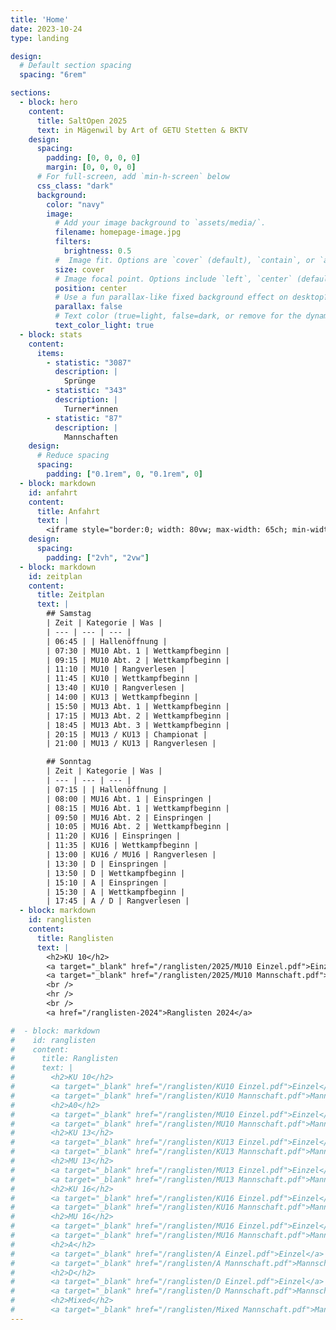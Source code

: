 ```yaml
---
title: 'Home'
date: 2023-10-24
type: landing

design:
  # Default section spacing
  spacing: "6rem"

sections:
  - block: hero
    content:
      title: SaltOpen 2025
      text: in Mägenwil by Art of GETU Stetten & BKTV
    design:
      spacing:
        padding: [0, 0, 0, 0]
        margin: [0, 0, 0, 0]
      # For full-screen, add `min-h-screen` below
      css_class: "dark"
      background:
        color: "navy"
        image:
          # Add your image background to `assets/media/`.
          filename: homepage-image.jpg
          filters:
            brightness: 0.5
          #  Image fit. Options are `cover` (default), `contain`, or `actual` size.
          size: cover
          # Image focal point. Options include `left`, `center` (default), or `right`.
          position: center
          # Use a fun parallax-like fixed background effect on desktop? true/false
          parallax: false
          # Text color (true=light, false=dark, or remove for the dynamic theme color).
          text_color_light: true
  - block: stats
    content:
      items:
        - statistic: "3087"
          description: |
            Sprünge
        - statistic: "343"
          description: |
            Turner*innen
        - statistic: "87"
          description: |
            Mannschaften
    design:
      # Reduce spacing
      spacing:
        padding: ["0.1rem", 0, "0.1rem", 0]
  - block: markdown
    id: anfahrt
    content:
      title: Anfahrt
      text: |
        <iframe style="border:0; width: 80vw; max-width: 65ch; min-width: 20vw; height: 50vh" loading="lazy" frameborder="0" allowfullscreen src="https://www.google.com/maps/embed/v1/place?q=Doppelturnhalle+Oberfeld&key=AIzaSyC4vUMEDH0hY2gPC5FFIzmHb0p6F7_ZVh4"></iframe>
    design:
      spacing:
        padding: ["2vh", "2vw"]
  - block: markdown
    id: zeitplan
    content:
      title: Zeitplan
      text: |
        ## Samstag
        | Zeit | Kategorie | Was |
        | --- | --- | --- |
        | 06:45 | | Hallenöffnung |
        | 07:30 | MU10 Abt. 1 | Wettkampfbeginn |
        | 09:15 | MU10 Abt. 2 | Wettkampfbeginn |
        | 11:10 | MU10 | Rangverlesen |
        | 11:45 | KU10 | Wettkampfbeginn |
        | 13:40 | KU10 | Rangverlesen |
        | 14:00 | KU13 | Wettkampfbeginn |
        | 15:50 | MU13 Abt. 1 | Wettkampfbeginn |
        | 17:15 | MU13 Abt. 2 | Wettkampfbeginn |
        | 18:45 | MU13 Abt. 3 | Wettkampfbeginn |
        | 20:15 | MU13 / KU13 | Championat |
        | 21:00 | MU13 / KU13 | Rangverlesen |

        ## Sonntag
        | Zeit | Kategorie | Was |
        | --- | --- | --- |
        | 07:15 | | Hallenöffnung |
        | 08:00 | MU16 Abt. 1 | Einspringen |
        | 08:15 | MU16 Abt. 1 | Wettkampfbeginn |
        | 09:50 | MU16 Abt. 2 | Einspringen |
        | 10:05 | MU16 Abt. 2 | Wettkampfbeginn |
        | 11:20 | KU16 | Einspringen |
        | 11:35 | KU16 | Wettkampfbeginn |
        | 13:00 | KU16 / MU16 | Rangverlesen |
        | 13:30 | D | Einspringen |
        | 13:50 | D | Wettkampfbeginn |
        | 15:10 | A | Einspringen |
        | 15:30 | A | Wettkampfbeginn |
        | 17:45 | A / D | Rangverlesen |
  - block: markdown
    id: ranglisten
    content:
      title: Ranglisten
      text: |
        <h2>KU 10</h2>
        <a target="_blank" href="/ranglisten/2025/MU10 Einzel.pdf">Einzel</a>
        <a target="_blank" href="/ranglisten/2025/MU10 Mannschaft.pdf">Mannschaft</a>
        <br />
        <hr />
        <br />
        <a href="/ranglisten-2024">Ranglisten 2024</a>

#  - block: markdown
#    id: ranglisten
#    content:
#      title: Ranglisten
#      text: |
#        <h2>KU 10</h2>
#        <a target="_blank" href="/ranglisten/KU10 Einzel.pdf">Einzel</a>
#        <a target="_blank" href="/ranglisten/KU10 Mannschaft.pdf">Mannschaft</a>
#        <h2>A0</h2>
#        <a target="_blank" href="/ranglisten/MU10 Einzel.pdf">Einzel</a>
#        <a target="_blank" href="/ranglisten/MU10 Mannschaft.pdf">Mannschaft</a>
#        <h2>KU 13</h2>
#        <a target="_blank" href="/ranglisten/KU13 Einzel.pdf">Einzel</a>
#        <a target="_blank" href="/ranglisten/KU13 Mannschaft.pdf">Mannschaft</a>
#        <h2>MU 13</h2>
#        <a target="_blank" href="/ranglisten/MU13 Einzel.pdf">Einzel</a>
#        <a target="_blank" href="/ranglisten/MU13 Mannschaft.pdf">Mannschaft</a>
#        <h2>KU 16</h2>
#        <a target="_blank" href="/ranglisten/KU16 Einzel.pdf">Einzel</a>
#        <a target="_blank" href="/ranglisten/KU16 Mannschaft.pdf">Mannschaft</a>
#        <h2>MU 16</h2>
#        <a target="_blank" href="/ranglisten/MU16 Einzel.pdf">Einzel</a>
#        <a target="_blank" href="/ranglisten/MU16 Mannschaft.pdf">Mannschaft</a>
#        <h2>A</h2>
#        <a target="_blank" href="/ranglisten/A Einzel.pdf">Einzel</a>
#        <a target="_blank" href="/ranglisten/A Mannschaft.pdf">Mannschaft</a>
#        <h2>D</h2>
#        <a target="_blank" href="/ranglisten/D Einzel.pdf">Einzel</a>
#        <a target="_blank" href="/ranglisten/D Mannschaft.pdf">Mannschaft</a>
#        <h2>Mixed</h2>
#        <a target="_blank" href="/ranglisten/Mixed Mannschaft.pdf">Mannschaft</a>
---
```

